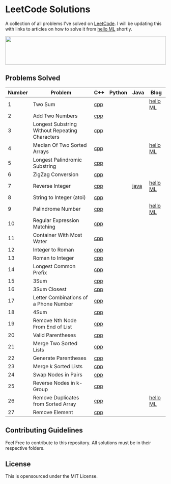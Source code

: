 # LeetCode Solutions

A collection of all problems I've solved on [LeetCode](https://leetcode.com/problemset/all/). I will be updating this with links to articles on how to solve it from [hello ML](https://helloml.org) shortly.  

<a href="https://grammarly.go2cloud.org/aff_c?offer_id=3&aff_id=73274&file_id=1517" target="_blank"><img src="https://media.go2speed.org/brand/files/grammarly/3/20160818154047-491searchbannerads4_728x90.png" width="100%" height="90" border="0" /></a><img src="https://grammarly.go2cloud.org/aff_i?offer_id=3&file_id=1517&aff_id=73274" width="0" height="0" style="position:absolute;visibility:hidden;" border="0" />
## Problems Solved

| Number | Problem | C++ | Python | Java | Blog |
| --- | --- | --- | --- | --- | --- |
| 1   | Two Sum | [cpp](https://github.com/vishnureddys/leetcode/blob/main/cpp/Two%20Sum.cpp) |     |     | [hello ML](https://helloml.org/two-sum-problem-using-stl-solutions-and-analysis/) |
| 2   | Add Two Numbers | [cpp](https://github.com/vishnureddys/leetcode/blob/main/cpp/Add%20Two%20Numbers.cpp) |     |     |     |
| 3   | Longest Substring Without Repeating Characters | [cpp](https://github.com/vishnureddys/leetcode/blob/main/cpp/Longest%20SubstringWithoutRepeating%20Characters.cpp) |     |     |     |
| 4   | Median Of Two Sorted Arrays | [cpp](https://github.com/vishnureddys/leetcode/blob/main/cpp/Median%20Of%20Two%20Sorted%20Arrays.cpp) |     |     | [hello ML](https://helloml.org/median-of-two-sorted-arrays-leetcode-problem/) |
| 5   | Longest Palindromic Substring | [cpp](https://github.com/vishnureddys/leetcode/blob/main/cpp/Longest%20Palindromic%20Substring.cpp) |     |     |     |
| 6   | ZigZag Conversion | [cpp](https://github.com/vishnureddys/leetcode/blob/main/cpp/ZigZagConversion.cpp) |     |     |     |
| 7   | Reverse Integer | [cpp](https://github.com/vishnureddys/leetcode/blob/main/cpp/Reverse%20Integer.cpp) |     |[java](https://github.com/vishnureddys/leetcode/blob/main/java/Reverse%20Integer.java)| [hello ML](https://helloml.org/reverse-integer-handling-overflow-solution-to-leetcode-problem/) |
| 8   | String to Integer (atoi) | [cpp](https://github.com/vishnureddys/leetcode/blob/main/cpp/String%20to%20Integer.cpp) |     |     |     |
| 9   | Palindrome Number | [cpp](https://github.com/vishnureddys/leetcode/blob/main/cpp/Palindrome%20Number.cpp) |     |     |[hello ML](https://helloml.org/palindrome-number-leetcode-problem/)|
| 10  | Regular Expression Matching | [cpp](https://github.com/vishnureddys/leetcode/blob/main/cpp/Regular%20Expression%20Matching.cpp) |     |     |     |
| 11  | Container With Most Water | [cpp](https://github.com/vishnureddys/leetcode/blob/main/cpp/Container%20With%20Most%20Water.cpp) |     |     |     |
| 12  | Integer to Roman | [cpp](https://github.com/vishnureddys/leetcode/blob/main/cpp/Integer%20to%20Roman.cpp) |     |     |     |
| 13  | Roman to Integer | [cpp](https://github.com/vishnureddys/leetcode/blob/main/cpp/Roman%20to%20Integer.cpp) |     |     |     |
| 14  | Longest Common Prefix | [cpp](https://github.com/vishnureddys/leetcode/blob/main/cpp/Longest%20Common%20Prefix.cpp) |     |     |     |
| 15  | 3Sum| [cpp](https://github.com/vishnureddys/leetcode/blob/main/cpp/3Sum.cpp) |     |     |     |
| 16  | 3Sum Closest| [cpp](https://github.com/vishnureddys/leetcode/blob/main/cpp/3Sum%20Closest.cpp) |     |     |     |
| 17  | Letter Combinations of a Phone Number| [cpp](https://github.com/vishnureddys/leetcode/blob/main/cpp/Letter%20Combinations%20of%20a%20Phone%20Number.cpp) |     | |     |
| 18  | 4Sum | [cpp](https://github.com/vishnureddys/leetcode/blob/main/cpp/4Sum.cpp) |     | |     |
| 19  | Remove Nth Node From End of List | [cpp](https://github.com/vishnureddys/leetcode/blob/main/cpp/Remove%20Nth%20Node%20From%20End%20of%20List.cpp) |     | |     |
| 20  | Valid Parentheses | [cpp](https://github.com/vishnureddys/leetcode/blob/main/cpp/Valid%20Parentheses.cpp) |     | |     |
| 21  | Merge Two Sorted Lists | [cpp](https://github.com/vishnureddys/leetcode/blob/main/cpp/Merge%20Two%20Sorted%20Lists.cpp) |     | |     |
| 22  | Generate Parentheses | [cpp](https://github.com/vishnureddys/leetcode/blob/main/cpp/Generate%20Parentheses.cpp) |     | |     |
| 23  | Merge k Sorted Lists | [cpp](https://github.com/vishnureddys/leetcode/blob/main/cpp/Merge%20k%20Sorted%20Lists.cpp) |     | |     |
| 24  | Swap Nodes in Pairs | [cpp](https://github.com/vishnureddys/leetcode/blob/main/cpp/Swap%20Nodes%20in%20Pairs.cpp) |     | |     |
| 25  | Reverse Nodes in k-Group | [cpp](https://github.com/vishnureddys/leetcode/blob/main/cpp/Reverse%20Nodes%20in%20k-Group.cpp) |     | |     |
| 26  | Remove Duplicates from Sorted Array | [cpp](https://github.com/vishnureddys/leetcode/blob/main/cpp/Remove%20Duplicates%20from%20Sorted%20Array.cpp) |     | | [hello ML](https://helloml.org/remove-duplicates-from-sorted-array-leetcode-solution/)    |
| 27  | Remove Element | [cpp](https://github.com/vishnureddys/leetcode/blob/main/cpp/Remove%20Element.cpp) |     | |     |
## Contributing Guidelines

Feel Free to contribute to this repository. All solutions must be in their respective folders. 

## License

This is opensourced under the MIT License.


